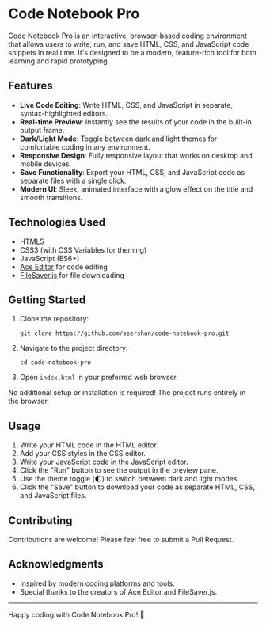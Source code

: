 # Code Notebook Pro

Code Notebook Pro is an interactive, browser-based coding environment that allows users to write, run, and save HTML, CSS, and JavaScript code snippets in real time. It's designed to be a modern, feature-rich tool for both learning and rapid prototyping.

## Features

- **Live Code Editing**: Write HTML, CSS, and JavaScript in separate, syntax-highlighted editors.
- **Real-time Preview**: Instantly see the results of your code in the built-in output frame.
- **Dark/Light Mode**: Toggle between dark and light themes for comfortable coding in any environment.
- **Responsive Design**: Fully responsive layout that works on desktop and mobile devices.
- **Save Functionality**: Export your HTML, CSS, and JavaScript code as separate files with a single click.
- **Modern UI**: Sleek, animated interface with a glow effect on the title and smooth transitions.

## Technologies Used

- HTML5
- CSS3 (with CSS Variables for theming)
- JavaScript (ES6+)
- [Ace Editor](https://ace.c9.io/) for code editing
- [FileSaver.js](https://github.com/eligrey/FileSaver.js/) for file downloading

## Getting Started

1. Clone the repository:
   ```
   git clone https://github.com/seershan/code-notebook-pro.git
   ```

2. Navigate to the project directory:
   ```
   cd code-notebook-pro
   ```

3. Open `index.html` in your preferred web browser.

No additional setup or installation is required! The project runs entirely in the browser.

## Usage

1. Write your HTML code in the HTML editor.
2. Add your CSS styles in the CSS editor.
3. Write your JavaScript code in the JavaScript editor.
4. Click the "Run" button to see the output in the preview pane.
5. Use the theme toggle (🌓) to switch between dark and light modes.
6. Click the "Save" button to download your code as separate HTML, CSS, and JavaScript files.

## Contributing

Contributions are welcome! Please feel free to submit a Pull Request.


## Acknowledgments

- Inspired by modern coding platforms and tools.
- Special thanks to the creators of Ace Editor and FileSaver.js.

---

Happy coding with Code Notebook Pro! 🚀
